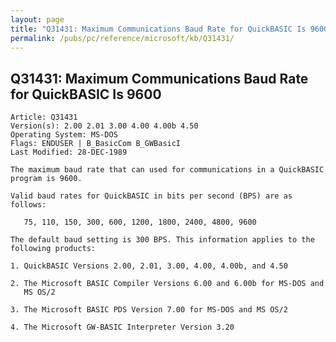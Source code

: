 ```yaml
---
layout: page
title: "Q31431: Maximum Communications Baud Rate for QuickBASIC Is 9600"
permalink: /pubs/pc/reference/microsoft/kb/Q31431/
---
```


## Q31431: Maximum Communications Baud Rate for QuickBASIC Is 9600

	Article: Q31431
	Version(s): 2.00 2.01 3.00 4.00 4.00b 4.50
	Operating System: MS-DOS
	Flags: ENDUSER | B_BasicCom B_GWBasicI
	Last Modified: 28-DEC-1989
	
	The maximum baud rate that can used for communications in a QuickBASIC
	program is 9600.
	
	Valid baud rates for QuickBASIC in bits per second (BPS) are as
	follows:
	
	   75, 110, 150, 300, 600, 1200, 1800, 2400, 4800, 9600
	
	The default baud setting is 300 BPS. This information applies to the
	following products:
	
	1. QuickBASIC Versions 2.00, 2.01, 3.00, 4.00, 4.00b, and 4.50
	
	2. The Microsoft BASIC Compiler Versions 6.00 and 6.00b for MS-DOS and
	   MS OS/2
	
	3. The Microsoft BASIC PDS Version 7.00 for MS-DOS and MS OS/2
	
	4. The Microsoft GW-BASIC Interpreter Version 3.20
